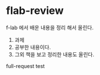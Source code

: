 # flab-review

f-lab 에서 배운 내용을 정리 해서 올린다.

1. 과제
2. 공부한 내용이다.
3. 그외 책을 보고 정리한 내용도 올린다.

full-request test